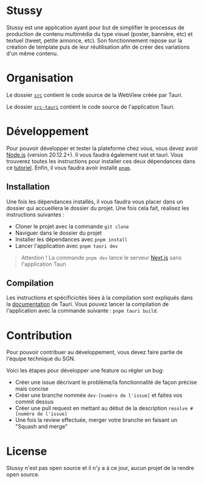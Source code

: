 # Stussy

Stussy est une application ayant pour but de simplifier le processus de production de contenu multimédia du type visuel (poster, bannière, etc) et textuel (tweet, petite annonce, etc). Son fonctionnement repose sur la création de template puis de leur réutilisation afin de créer des variations d'un même contenu.

# Organisation

Le dossier [`src`](https://github.com/Kotsudes/stussy-overall/tree/main/src) contient le code source de la WebView créée par Tauri.

Le dossier [`src-tauri`](https://github.com/Kotsudes/stussy-overall/tree/main/src-tauri) contient le code source de l'application Tauri.

# Développement

Pour pouvoir développer et tester la plateforme chez vous, vous devez avoir [Node.js](https://nodejs.org/fr) (version 20.12.2+). Il vous faudra également rust et tauri. Vous trouverez toutes les instructions pour installer ces deux dépendances dans ce [tutoriel](https://tauri.app/fr/v1/guides/getting-started/prerequisites). Enfin, il vous faudra avoir installé [`pnpm`](https://pnpm.io/installation).

## Installation

Une fois les dépendances installés, il vous faudra vous placer dans un dossier qui accueillera le dossier du projet. Une fois cela fait, réalisez les instructions suivantes :
- Cloner le projet avec la commande `git clone`
- Naviguer dans le dossier du projet
- Installer les dépendances avec `pnpm install`
- Lancer l'application avec `pnpm tauri dev`
> Attention ! La commande `pnpm dev` lance le serveur [Next.js](https://nextjs.org/) sans l'application Tauri


## Compilation

Les instructions et spécificicités liées à la compilation sont expliqués dans la [documentation](https://tauri.app/fr/v1/guides/building/) de Tauri.
Vous pouvez lancer la compilation de l'application avec la commande suivante : `pnpm tauri build`.


# Contribution
Pour pouvoir contribuer au développement, vous devez faire partie de l'équipe technique du SGN.

Voici les étapes pour développer une feature ou régler un bug:

- Créer une issue décrivant le problème/la fonctionnalité de façon précise mais concise
- Créer une branche nommée `dev-[numéro de l'issue]` et faites vos commit dessus
- Créer une pull request en mettant au début de la description `resolve #[numéro de l'issue]`
- Une fois la review effectuée, merger votre branche en faisant un "Squash and merge"

# License
Stussy n'est pas open source et il n'y a à ce jour, aucun projet de la rendre open source.
